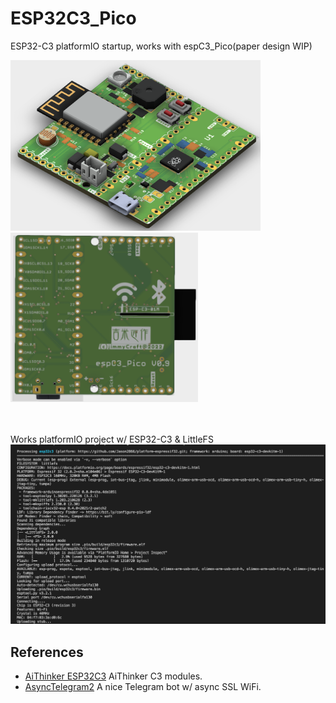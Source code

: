 # ESP32C3_Pico
 
 ESP32-C3 platformIO startup, works with espC3_Pico(paper design WIP) <br>

<img src= "hardware/espC3_Pico_Top.png" width=400><img src= "hardware/espC3_Pico_Bottom.png" width=300>
<br>
<br>
<br>

Works platformIO project w/ ESP32-C3 & LittleFS
<img src= "pic/ESP32C3.png">
 

## References
- [AiThinker ESP32C3](https://docs.ai-thinker.com/en/esp32c3) AiThinker C3 modules.
- [AsyncTelegram2](https://github.com/cotestatnt/AsyncTelegram2)  A nice Telegram bot w/ async SSL WiFi.
